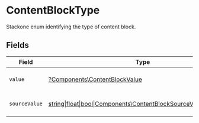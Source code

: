 # ContentBlockType

Stackone enum identifying the type of content block.


## Fields

| Field                                                                                                                  | Type                                                                                                                   | Required                                                                                                               | Description                                                                                                            | Example                                                                                                                |
| ---------------------------------------------------------------------------------------------------------------------- | ---------------------------------------------------------------------------------------------------------------------- | ---------------------------------------------------------------------------------------------------------------------- | ---------------------------------------------------------------------------------------------------------------------- | ---------------------------------------------------------------------------------------------------------------------- |
| `value`                                                                                                                | [?Components\ContentBlockValue](../../Models/Components/ContentBlockValue.md)                                          | :heavy_minus_sign:                                                                                                     | The type of the content blocks.                                                                                        | email                                                                                                                  |
| `sourceValue`                                                                                                          | [string\|float\|bool\|Components\ContentBlockSourceValue4\|array\|null](../../Models/Components/ContentBlockSourceValue.md) | :heavy_minus_sign:                                                                                                     | The source value of the type.                                                                                          | text                                                                                                                   |